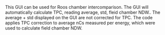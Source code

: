 This GUI can be used for Roos chamber intercomparison. The GUI will automatically calculate TPC, reading average, std, fleid chamber NDW.. The average + std displayed on the GUI are not corrected for TPC. The code applies TPC correction to average nCs measured per energy, which were used to calculate field chamber NDW.
